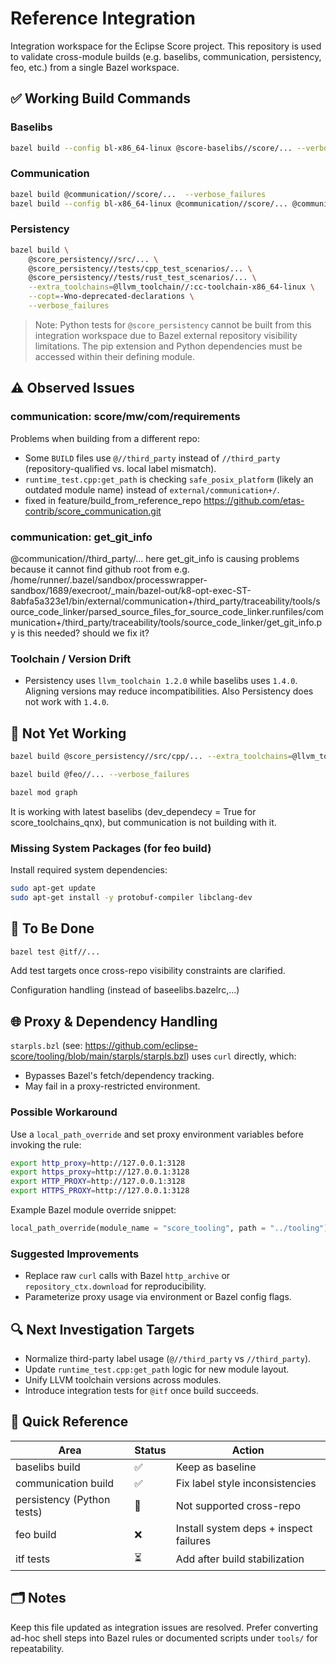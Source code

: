 # Reference Integration

Integration workspace for the Eclipse Score project. This repository is used to validate cross-module builds (e.g. baselibs, communication, persistency, feo, etc.) from a single Bazel workspace.

## ✅ Working Build Commands

### Baselibs

```bash
bazel build --config bl-x86_64-linux @score-baselibs//score/... --verbose_failures
```

### Communication

```bash
bazel build @communication//score/...  --verbose_failures
bazel build --config bl-x86_64-linux @communication//score/... @communication//third_party/...  --verbose_failures
```

### Persistency

```bash
bazel build \
    @score_persistency//src/... \
    @score_persistency//tests/cpp_test_scenarios/... \
    @score_persistency//tests/rust_test_scenarios/... \
    --extra_toolchains=@llvm_toolchain//:cc-toolchain-x86_64-linux \
    --copt=-Wno-deprecated-declarations \
    --verbose_failures
```

> Note: Python tests for `@score_persistency` cannot be built from this integration workspace due to Bazel external repository visibility limitations. The pip extension and Python dependencies must be accessed within their defining module.

## ⚠️ Observed Issues

### communication: score/mw/com/requirements
Problems when building from a different repo:
- Some `BUILD` files use `@//third_party` instead of `//third_party` (repository-qualified vs. local label mismatch).
- `runtime_test.cpp:get_path` is checking `safe_posix_platform` (likely an outdated module name) instead of `external/communication+/`.
- fixed in feature/build_from_reference_repo https://github.com/etas-contrib/score_communication.git

### communication: get_git_info
@communication//third_party/... here get_git_info is causing problems because it cannot find github root from e.g.
/home/runner/.bazel/sandbox/processwrapper-sandbox/1689/execroot/_main/bazel-out/k8-opt-exec-ST-8abfa5a323e1/bin/external/communication+/third_party/traceability/tools/source_code_linker/parsed_source_files_for_source_code_linker.runfiles/communication+/third_party/traceability/tools/source_code_linker/get_git_info.py
is this needed? should we fix it?

### Toolchain / Version Drift
- Persistency uses `llvm_toolchain 1.2.0` while baselibs uses `1.4.0`. Aligning versions may reduce incompatibilities. Also Persistency does not work with `1.4.0`.

## 🚧 Not Yet Working

```bash
bazel build @score_persistency//src/cpp/... --extra_toolchains=@llvm_toolchain//:cc-toolchain-x86_64-linux

bazel build @feo//... --verbose_failures
```


```bash
bazel mod graph
```
It is working with latest baselibs (dev_dependecy = True for score_toolchains_qnx), but communication is not building with it.

### Missing System Packages (for feo build)
Install required system dependencies:
```bash
sudo apt-get update
sudo apt-get install -y protobuf-compiler libclang-dev
```

## 🧪 To Be Done

```bash
bazel test @itf//...
```

Add test targets once cross-repo visibility constraints are clarified.

Configuration handling (instead of baseelibs.bazelrc,...)

## 🌐 Proxy & Dependency Handling

`starpls.bzl` (see: https://github.com/eclipse-score/tooling/blob/main/starpls/starpls.bzl) uses `curl` directly, which:
- Bypasses Bazel's fetch/dependency tracking.
- May fail in a proxy-restricted environment.

### Possible Workaround
Use a `local_path_override` and set proxy environment variables before invoking the rule:

```bash
export http_proxy=http://127.0.0.1:3128
export https_proxy=http://127.0.0.1:3128
export HTTP_PROXY=http://127.0.0.1:3128
export HTTPS_PROXY=http://127.0.0.1:3128
```

Example Bazel module override snippet:
```python
local_path_override(module_name = "score_tooling", path = "../tooling")
```

### Suggested Improvements
- Replace raw `curl` calls with Bazel `http_archive` or `repository_ctx.download` for reproducibility.
- Parameterize proxy usage via environment or Bazel config flags.

## 🔍 Next Investigation Targets
- Normalize third-party label usage (`@//third_party` vs `//third_party`).
- Update `runtime_test.cpp:get_path` logic for new module layout.
- Unify LLVM toolchain versions across modules.
- Introduce integration tests for `@itf` once build succeeds.

## 📌 Quick Reference

| Area | Status | Action |
|------|--------|--------|
| baselibs build | ✅ | Keep as baseline |
| communication build | ✅ | Fix label style inconsistencies |
| persistency (Python tests) | 🚫 | Not supported cross-repo |
| feo build | ❌ | Install system deps + inspect failures |
| itf tests | ⏳ | Add after build stabilization |

## 🗂 Notes
Keep this file updated as integration issues are resolved. Prefer converting ad-hoc shell steps into Bazel rules or documented scripts under `tools/` for repeatability.
